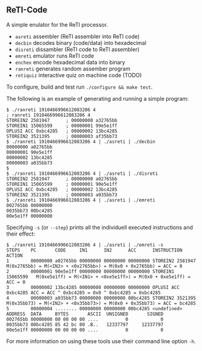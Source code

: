 ReTI-Code
---------

A simple enulator for the ReTI processor.

- `asreti` assembler (ReTI assembler into ReTI code)
- `decbin` decodes binary (code/data) into hexadecimal
- `disreti` dissambler (ReTI code to ReTI assembler)
- `emreti` emulator runs ReTI code
- `enchex` encode hexadecimal data into binary
- `ranreti` generates random assember program
- `retiquiz` interactive quiz on machine code (TODO)

To configure, build and test run `./configure && make test`.

The following is an example of generating and running a simple program:
```
$ ./ranreti 1910466996612083206 4
; ranreti 1910466996612083206 4
STOREIN2 2581947      ; 00000000 a32765bb
STOREIN1 15065599     ; 00000001 99e5e1ff
OPLUSI ACC 0xbc4285   ; 00000002 13bc4285
STOREIN2 3521395      ; 00000003 af35bb73
$ ./ranreti 1910466996612083206 4 | ./asreti | ./decbin
00000000 a02765bb
00000001 90e5e1ff
00000002 13bc4285
00000003 a035bb73
$
$ ./ranreti 1910466996612083206 4 | ./asreti | ./disreti
STOREIN2 2581947      ; 00000000 a02765bb
STOREIN1 15065599     ; 00000001 90e5e1ff
OPLUSI ACC 0xbc4285   ; 00000002 13bc4285
STOREIN2 3521395      ; 00000003 a035bb73
$ ./ranreti 1910466996612083206 4 | ./asreti | ./emreti
002765bb 00000000
0035bb73 00bc4285
00e5e1ff 00000000
```
Specifying `-s` (or `--step`) prints all the individuell executed
instructions and their effect:
```
$ ./ranreti 1910466996612083206 4 | ./asreti | ./emreti -s
STEPS    PC       CODE     IN1      IN2      ACC      INSTRUCTION         ACTION
1        00000000 a02765bb 00000000 00000000 00000000 STOREIN2 2581947    M(0x2765bb) = M(<IN2> + <0x2765bb>) = M(0x0 + 0x2765bb) = ACC = 0
2        00000001 90e5e1ff 00000000 00000000 00000000 STOREIN1 15065599   M(0xe5e1ff) = M(<IN1> + <0xe5e1ff>) = M(0x0 + 0xe5e1ff) = ACC = 0
3        00000002 13bc4285 00000000 00000000 00000000 OPLUSI ACC 0xbc4285 ACC = ACC ^ 0xbc4285 = 0x0 ^ 0xbc4285 = 0xbc4285
4        00000003 a035bb73 00000000 00000000 00bc4285 STOREIN2 3521395    M(0x35bb73) = M(<IN2> + <0x35bb73>) = M(0x0 + 0x35bb73) = ACC = bc4285
5        00000004 ........ 00000000 00000000 00bc4285 <undefined>
ADDRESS  DATA     BYTES       ASCII  UNSIGNED       SIGNED
002765bb 00000000 00 00 00 00 ....          0            0
0035bb73 00bc4285 85 42 bc 00 .B..   12337797     12337797
00e5e1ff 00000000 00 00 00 00 ....          0            0
```
For more information on using these tools use their command line option `-h`.
